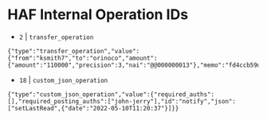 # HAF Internal Operation IDs


- `2` | `transfer_operation`

```
{"type":"transfer_operation","value":{"from":"ksmith7","to":"orinoco","amount":{"amount":"110000","precision":3,"nai":"@@000000013"},"memo":"fd4ccb59d550"}}
```

- `18` | `custom_json_operation`

```
{"type":"custom_json_operation","value":{"required_auths":[],"required_posting_auths":["john-jerry"],"id":"notify","json":["setLastRead",{"date":"2022-05-10T11:20:37"}]}}
```